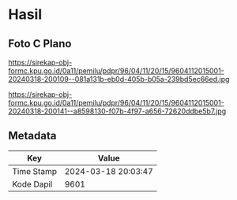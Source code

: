 # Hasil

## Foto C Plano

https://sirekap-obj-formc.kpu.go.id/0a11/pemilu/pdpr/96/04/11/20/15/9604112015001-20240318-200109--081a131b-eb0d-405b-b05a-239bd5ec66ed.jpg

https://sirekap-obj-formc.kpu.go.id/0a11/pemilu/pdpr/96/04/11/20/15/9604112015001-20240318-200141--a8598130-f07b-4f97-a656-72620ddbe5b7.jpg


## Metadata

| Key        | Value               |
| ---------- | ------------------- |
| Time Stamp | 2024-03-18 20:03:47 |
| Kode Dapil | 9601                |



